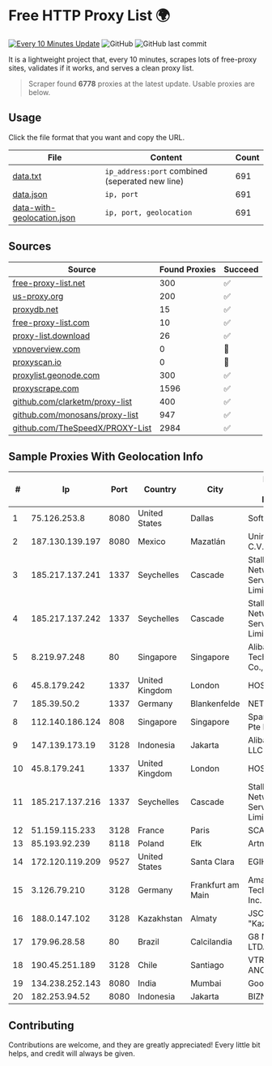 
# Free HTTP Proxy List 🌍

[![Every 10 Minutes Update](https://github.com/mertguvencli/http-proxy-list/actions/workflows/main.yml/badge.svg?branch=main)](https://github.com/mertguvencli/http-proxy-list/actions/workflows/main.yml)
![GitHub](https://img.shields.io/github/license/mertguvencli/http-proxy-list)
![GitHub last commit](https://img.shields.io/github/last-commit/mertguvencli/http-proxy-list)

It is a lightweight project that, every 10 minutes, scrapes lots of free-proxy sites, validates if it works, and serves a clean proxy list.


> Scraper found **6778** proxies at the latest update. Usable proxies are below.

## Usage

Click the file format that you want and copy the URL.


|File|Content|Count|
|----|-------|-----|
|[data.txt](https://raw.githubusercontent.com/mertguvencli/http-proxy-list/main/proxy-list/data.txt)|`ip_address:port` combined (seperated new line)|691|
|[data.json](https://raw.githubusercontent.com/mertguvencli/http-proxy-list/main/proxy-list/data.json)|`ip, port`|691|
|[data-with-geolocation.json](https://raw.githubusercontent.com/mertguvencli/http-proxy-list/main/proxy-list/data-with-geolocation.json)|`ip, port, geolocation`|691|

## Sources

|Source|Found Proxies|Succeed|
|------|-------------|-------|
|[free-proxy-list.net](https://free-proxy-list.net)|300|✅|
|[us-proxy.org](https://www.us-proxy.org)|200|✅|
|[proxydb.net](http://proxydb.net)|15|✅|
|[free-proxy-list.com](https://free-proxy-list.com/?page=&port=&type%5B%5D=http&type%5B%5D=https&up_time=0&search=Search)|10|✅|
|[proxy-list.download](https://www.proxy-list.download/HTTP)|26|✅|
|[vpnoverview.com](https://vpnoverview.com/privacy/anonymous-browsing/free-proxy-servers)|0|🚫|
|[proxyscan.io](https://www.proxyscan.io)|0|🚫|
|[proxylist.geonode.com](https://proxylist.geonode.com/api/proxy-list?limit=300&page=1&sort_by=lastChecked&sort_type=desc&protocols=http,https)|300|✅|
|[proxyscrape.com](https://api.proxyscrape.com/v2/?request=displayproxies&protocol=http&timeout=10000&country=all&ssl=all&anonymity=all)|1596|✅|
|[github.com/clarketm/proxy-list](https://raw.githubusercontent.com/clarketm/proxy-list/master/proxy-list-raw.txt)|400|✅|
|[github.com/monosans/proxy-list](https://raw.githubusercontent.com/monosans/proxy-list/main/proxies/http.txt)|947|✅|
|[github.com/TheSpeedX/PROXY-List](https://raw.githubusercontent.com/TheSpeedX/PROXY-List/master/http.txt)|2984|✅|


## Sample Proxies With Geolocation Info

|#|Ip|Port|Country|City|Internet Service Provider|
|-|--|----|-------|----|-------------------------|
|1|75.126.253.8|8080|United States|Dallas|SoftLayer|
|2|187.130.139.197|8080|Mexico|Mazatlán|Uninet S.A. de C.V.|
|3|185.217.137.241|1337|Seychelles|Cascade|Stallion Network Services Limited|
|4|185.217.137.242|1337|Seychelles|Cascade|Stallion Network Services Limited|
|5|8.219.97.248|80|Singapore|Singapore|Alibaba (US) Technology Co., Ltd.|
|6|45.8.179.242|1337|United Kingdom|London|HOSTLAND|
|7|185.39.50.2|1337|Germany|Blankenfelde|NETZNUTZ|
|8|112.140.186.124|808|Singapore|Singapore|Sparkstation Pte Ltd|
|9|147.139.173.19|3128|Indonesia|Jakarta|Alibaba.com LLC|
|10|45.8.179.241|1337|United Kingdom|London|HOSTLAND|
|11|185.217.137.216|1337|Seychelles|Cascade|Stallion Network Services Limited|
|12|51.159.115.233|3128|France|Paris|SCALEWAY|
|13|85.193.92.239|8118|Poland|Ełk|Artnet Sp. z o.o.|
|14|172.120.119.209|9527|United States|Santa Clara|EGIHosting|
|15|3.126.79.210|3128|Germany|Frankfurt am Main|Amazon Technologies Inc.|
|16|188.0.147.102|3128|Kazakhstan|Almaty|JSC "KazTransCom"|
|17|179.96.28.58|80|Brazil|Calcilandia|G8 NETWORKS LTDA|
|18|190.45.251.189|3128|Chile|Santiago|VTR BANDA ANCHA S.A.|
|19|134.238.252.143|8080|India|Mumbai|Google LLC|
|20|182.253.94.52|8080|Indonesia|Jakarta|BIZNET|



## Contributing

Contributions are welcome, and they are greatly appreciated! Every
little bit helps, and credit will always be given.

